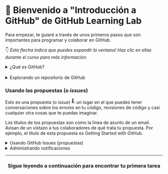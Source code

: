 # :wave: Bienvenido a "Introducción a  GitHub" de GitHub Learning Lab

Para empezar, te guiaré a través de unos primeros pasos que son importantes para programar y colaborar en GitHub. 

:point_down: _Esta flecha indica que puedes expandir la ventana! Haz clic en ellas durante el curso para más información._
<details><summary>¿Qué es GitHub?</summary>
<hr>
  
## ¿Qué es GitHub?

¡Me alegra que lo hayas preguntado! Muchas personas usan GitHub porque quieren contribuir a proyectos de código abierto <sup>[:book:](https://help.github.com/articles/github-glossary/#open-source)</sup>, o porque son invitados por compañeros de trabajo o de clase que usan GitHub en sus proyectos. ¿Por qué la gente usa GitHub en sus proyectos?

**En esencia, GitHub es una plataforma de colaboración.**

Desde software hasta documentos legales, puedes contar con GitHub para ayudarte a hacer tu mejor trabajo con las herramientas de colaboración y seguridad que tu equipo necesita. Con GitHub, puedes mantener proyectos completamente privados, invitar al mundo a colaborar y optimizar cada paso de tu proyecto.  

**GitHub también es una poderosa herramienta de versión de control.**

GitHub usa Git <sup>[:book:](https://help.github.com/articles/github-glossary/#git)</sup>, el software de control de versión más popular para rastrear cada contribución y colaborador <sup>[:book:](https://help.github.com/articles/github-glossary/#contributor)</sup> de tu proyecto--de esta manera sabrás exactamente de dónde vino cada línea de código de tu proyecto.

**GitHub ayuda a las personas a hacer mucho más.**

La gente usa GitHub para construir varias de las tecnologías más avanzadas del mundo. Ya sea que estes visualizando datos o construyendo un nuevo juego, hay una comunidad entera y un set de herramientas en GitHub que te puedan llevar al siguiente nivel. Este curso empieza con lo básico pero ¡profundizaremos el resto después!

:tv: [Video: ¿Qué es GitHub?](https://www.youtube.com/watch?v=w3jLJU7DT5E)
<hr>
</details><br>

<details><summary>Explorando un repositorio de GitHub</summary>
<hr>

## Explorando un repositorio de GitHub

:tv: [Video: Explorando un repositorio](https://www.youtube.com/watch?v=R8OAwrcMlRw)

### Más características

El video cubre algunas de las características usadas con mayor frecuencia. Aquí hay otras cosas que puedes encontrar en los repositorios de GitHub:

- Tableros para el proyecto: Crear un tablero estilo Kanban para seguir tus tareas dentro de GitHub 
- Wiki: Crea y guarda documentación relevante acerca de tu proyecto. 
- Estadísticas: Ve un menú desplegable que contiene enlaces a herramientas de análisis para tu repositorio, que incluyen:
  - Pulso: Encuentra información sobre el trabajo que ha sido completado y el trabajo que está en progreso en este panel del proyecto.
  - Gráficas: Las gráficas proporcionan una vista más granular de la actividad del repositorio, incluyendo quién contribuyó al repositorio, quién lo bifurcó y cuándo completaron el trabajo.

### Archivos especiales

En el video aprendiste sobre un archivo especial llamado README.md. Aquí hay una lista de algunos otros archivos especiales que puedes añadir a tus repositorios:

- CONTRIBUTING.md: El archivo `CONTRIBUTING.md` es usado para describir el proceso para contribuir al repositorio. Un link al archivo `CONTRIBUTING.md` es mostrado cada vez que alguien crea una nueva propuesta o una solicitud de extracción. 
- ISSUE_TEMPLATE.md: El archivo `ISSUE_TEMPLATE.md` lo puedes usar para rellenar el cuerpo de una propuesta. Por ejemplo, si siempre necesitas el mismo tipo de información para reportar errores puedes incluirlo en la plantilla de tu propuesta y cada nueva propuesta será abierta con el texto que has recomendado para empezar.  

<hr>
</details>

### Usando las propuestas (o _issues_)
Esto es una propuesta (o _issue_) <sup>[:book:](https://help.github.com/articles/github-glossary/#issue)</sup>: un lugar en el que puedes tener conversaciones sobre los errores en tu código, revisiones de código y casi cualquier otra cosas que te puedas imaginar. 

Los títulos de tus propuestas son como la línea de asunto de un email. Avisan de un vistazo a tus colaboradores de qué trata tu propuesta. Por ejemplo, el título de esta propuesta es Getting Started with GitHub.

<details><summary>Usando GitHub Issues (propuestas)</summary>

## Usando propuestas de GitHub

Las propuestas se usan para discutir ideas, mejoras, tareas y errores. Facilitan la colaboración al:

- Proveer a todos (incluso miembros futuros) la historia completa en un solo lugar
- Permitirte entrelazar tu propuesta con otras propuestas o una solicitud de extracción (o _pull request_) <sup>[:book:](https://help.github.com/articles/github-glossary/#pull-request)</sup>
- Crear un registro único y completo de cómo y por qué tomaste ciertas decisiones
- Permitirte atraer fácilmente a las personas y los equipos adecuados a una conversación con @mencion
:tv: [Video: Usando propuestas](https://www.youtube.com/watch?v=Zhj46r5D0nQ)

<hr>
</details>

<details><summary>Administrando notificaciones</summary>
<hr>

## Administrando notificaciones

:tv: [Video: Observando, notificaciones, estrellas y explorar](https://www.youtube.com/watch?v=ocQldxF7fMY)

Una vez que hayas comentado en una propuesta o solicitud de extracción, empezarás a recibir notificaciones por email cada vez que haya actividad en tu hilo. 

## Cómo silenciar o dejar de silenciar conversaciones en específico. 

1. Ve a la propuesta o solicitud de extracción
2. Bajo _"Notifications"_, haz clic en el botón de **Unsubscribe** a la derecha para silenciar notificaciones o **Subscribe** para dejar de silenciarlas. 

Verás una descripción corta que explica tu estado actual de notificaciones.

### Cómo personalizar notificaciones en Settings

1. Haz clic en el icono de tu perfil
2. Haz clic en **Settings**
3. Haz clic en **Notifications** desde el menú a tu izquierda y [ajusta tus preferencias de notificaciones](https://help.github.com/articles/managing-notification-delivery-methods/)

### Opciones de notificación de un repositorio

* **Watch**: Recibirás una notificación cuando una nueva propuesta, solicitud de extracción o comentario ha sido publicado y también cuando una propuesta ha sido cerrado o una solicitud de extracción ha sido fusionada.
* **Not watching**: No vas a recibir notificaciones al menos que te hayan mencionado usando @
* **Ignore**: No vas a recibir ningún tipo de notificación sobre este respoitorio

## Cómo revisar las notificaciones de los repositorios que estás observando

1. Haz clic en tu icono de perfil
2. Haz clic en **Settings**
3. Haz clic en **Notification** desde el menú a tu izquierda
4. Haz clic en el link de [repositorios que estás observando](https://github.com/watching)
5. Selecciona la pestaña **Watching**
6. Haz clic en el botón de  **Unwatch** para inhabilitar las notificaciones o en **Watch** para habilitarlas. 

<hr>
</details>

<hr>
<h3 align="center">Sigue leyendo a continuación para encontrar tu primera tarea</h3>
